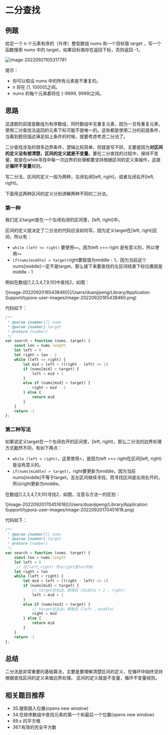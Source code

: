 # 二分查找

## 例题

给定一个 n 个元素有序的（升序）整型数组 nums 和一个目标值 target  ，写一个函数搜索 nums 中的 target，如果目标值存在返回下标，否则返回 -1。

![image-20220921105317781](/Users/duanjipeng/Desktop/leetcode/assets/image-20220921105317781.png)

提示：

- 你可以假设 nums 中的所有元素是不重复的。
- n 将在 [1, 10000]之间。
- nums 的每个元素都将在 [-9999, 9999]之间。

## 思路

这道题的前提是数组为有序数组，同时数组中无重复元素，因为一旦有重复元素，使用二分查找法返回的元素下标可能不是唯一的。这些都是使用二分的前提条件，当看到题目描述满足如上条件的时候，就要考虑考虑二分法了。

二分查找涉及的很多边界条件，逻辑比较简单，但就是写不好。主要是因为**对区间的定义没有想清楚，区间的定义就是不变量**。要在二分查找的过程中，保持不变量，就是在while寻找中每一次边界的处理都要坚持根据区间的定义来操作，这就是**循环不变量**规则。

写二分法，区间的定义一般为两种，左闭右闭[left, right]，或者左闭右开[left, right)。

下面用这两种区间的定义分别讲解两种不同的二分法。

### 第一种

我们定义target是在一个左闭右闭的区间里，[left, right]中。

区间的定义就决定了二分法的代码应该如何写，因为定义target在[left, right]区间，所以有：

- `while (left <= right)` 要使用`<=`，因为left === right 是有意义的，所以使用`<=`
- `if(nums[middle] > target)`right要赋值为middle - 1，因为当前这个nums[middle]一定不是target，那么接下来要查找的左区间结束下标位置就是middle - 1

例如在数组[1,2,3,4,7,9,10]中查找2，如图：

![image-20220920165438460](/Users/duanjipeng/Library/Application Support/typora-user-images/image-20220920165438460.png)

代码如下：

```js
/**
 * @param {number[]} nums
 * @param {number} target
 * @return {number}
 */
var search = function (nums, target) {
    const len = nums.length
    let left = 0
    let right = len - 1
    while (left <= right) {
        let mid = left + ((right - left) >> 1)
        if (nums[mid] < target) {
            left = mid + 1
        }
        else if (nums[mid] > target) {
            right = mid - 1
        } else {
            return mid
        }
    }
    return -1
};
```

### 第二种写法

如果说定义target在一个左闭右开的区间里，[left, right)，那么二分法的边界处理方式截然不同，有如下两点：

- `while (left < right)`，这里使用<，是因为left === right在区间[left, right)是没有意义的。
- `if(nums[middle] > target)`，right要更新为middle，因为当前nums[middle]不等于target，去左区间继续寻找，而寻找区间是左闭右开的，所以right更新为middle。

在数组[1,2,3,4,7,9,10]寻找2，如图，注意与方法一的区别：

![image-20220920170451618](/Users/duanjipeng/Library/Application Support/typora-user-images/image-20220920170451618.png)

代码如下：

```js
/**
 * @param {number[]} nums
 * @param {number} target
 * @return {number}
 */
var search = function (nums, target) {
    const len = nums.length
    let left = 0
     // 在[left,right) 所以right是len开始
    let right = len
    while (left < right) {
        let mid = left + ((right - left) >> 1)
        if (nums[mid] < target) {
            // target在右边，那就在 [middle + 1 , right)
            left = mid + 1
        }
        else if (nums[mid] > target) {
            // target在左边，那就在 [left , middle)
            right = mid
        } else {
            return mid
        }
    }
    return -1
};
```
## 总结
二分法是非常重要的基础算法，主要是要理解清楚区间的定义，在循环中始终坚持根据查找区间的定义来做边界处理。
区间的定义就是不变量，循环不变量规则。

## 相关题目推荐
- 35.搜索插入位置(opens new window)
- 34.在排序数组中查找元素的第一个和最后一个位置(opens new window)
- 69.x 的平方根
- 367.有效的完全平方数
